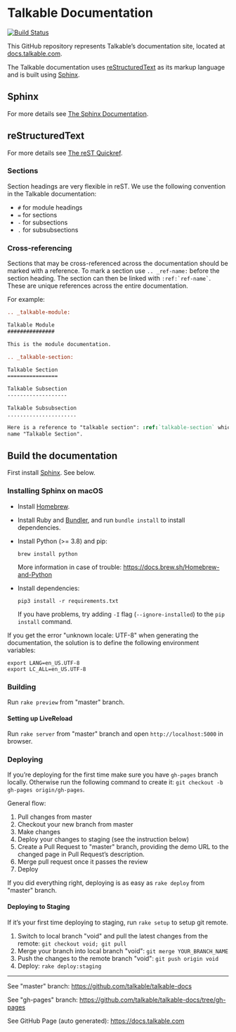 Talkable Documentation
======================

[![Build Status](https://circleci.com/gh/talkable/talkable-docs.svg?style=svg&circle-token=cc33458158e7b0c1f6f8cbf1bcbf74f00ee28a8e)](https://circleci.com/gh/talkable/workflows/talkable-docs)

This GitHub repository represents Talkable’s documentation site, located at [docs.talkable.com](https://docs.talkable.com).

The Talkable documentation uses [reStructuredText](https://docutils.sourceforge.io/rst.html) as its markup language and is built using [Sphinx](https://www.sphinx-doc.org).

Sphinx
------

For more details see [The Sphinx Documentation](https://www.sphinx-doc.org).

reStructuredText
----------------

For more details see [The reST Quickref](https://docutils.sourceforge.io/docs/user/rst/quickref.html).

### Sections

Section headings are very flexible in reST. We use the following convention in the Talkable documentation:

* `#` for module headings
* `=` for sections
* `-` for subsections
* `.` for subsubsections

### Cross-referencing

Sections that may be cross-referenced across the documentation should be marked with a reference.
To mark a section use `.. _ref-name:` before the section heading.
The section can then be linked with `` :ref:`ref-name` ``. These are unique references across the entire documentation.

For example:

```rst
.. _talkable-module:

Talkable Module
###############

This is the module documentation.

.. _talkable-section:

Talkable Section
================

Talkable Subsection
-------------------

Talkable Subsubsection
......................

Here is a reference to "talkable section": :ref:`talkable-section` which will have the
name "Talkable Section".
```

Build the documentation
-----------------------

First install [Sphinx](https://www.sphinx-doc.org). See below.

### Installing Sphinx on macOS

* Install [Homebrew](https://brew.sh).

* Install Ruby and [Bundler](https://bundler.io), and run `bundle install` to install dependencies.

* Install Python (>= 3.8) and pip:

  ```
  brew install python
  ```

  More information in case of trouble: https://docs.brew.sh/Homebrew-and-Python

* Install dependencies:

  ```
  pip3 install -r requirements.txt
  ```

  If you have problems, try adding `-I` flag (`--ignore-installed`) to the `pip install` command.

If you get the error "unknown locale: UTF-8" when generating the documentation,
the solution is to define the following environment variables:

    export LANG=en_US.UTF-8
    export LC_ALL=en_US.UTF-8

### Building

Run `rake preview` from "master" branch.

#### Setting up LiveReload

Run `rake server` from "master" branch and open `http://localhost:5000` in browser.

### Deploying

If you’re deploying for the first time make sure you have `gh-pages` branch locally. Otherwise run the following command to create it: `git checkout -b gh-pages origin/gh-pages`.

General flow:
1. Pull changes from master
2. Checkout your new branch from master
3. Make changes
4. Deploy your changes to staging (see the instruction below)
4. Create a Pull Request to "master" branch, providing the demo URL to the changed page in Pull Request’s description.
5. Merge pull request once it passes the review
6. Deploy

If you did everything right, deploying is as easy as `rake deploy` from "master" branch.

#### Deploying to Staging

If it’s your first time deploying to staging, run `rake setup` to setup git remote.

1. Switch to local branch "void" and pull the latest changes from the remote:
  `git checkout void; git pull`
2. Merge your branch into local branch "void":
  `git merge YOUR_BRANCH_NAME`
3. Push the changes to the remote branch "void":
  ```git push origin void```
4. Deploy:
  ```rake deploy:staging```

---

See "master" branch: https://github.com/talkable/talkable-docs

See "gh-pages" branch: https://github.com/talkable/talkable-docs/tree/gh-pages

See GitHub Page (auto generated): https://docs.talkable.com

